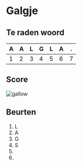 # Galgje

## Te raden woord

|A|A|L|G|L|A|.|
|-|-|-|-|-|-|-|
|1|2|3|4|5|6|7|

## Score
![gallow](./images/2.png)

## Beurten
1. L
2. A
3. G
4. S
5.
6.